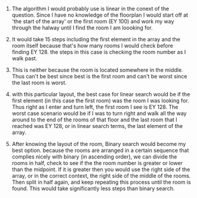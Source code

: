 1. The algorithm I would probably use is linear in the conext of the question. Since I have no knowledge of the floorplan I would start off at 'the start of the array' or the first room (EY 100) and work my way through the halway until I find the room I am loooking for. 

2. It would take 15 steps including the first element in the array and the room itself because that's how many rooms I would check before finding EY 128. the steps in this case is checking the room number as I walk past. 

3. This is neither because the room is located somewhere in the middle. Thus can't be best since best is the first room and can't be worst since the last room is worst. 

4. with this particular layout, the best case for linear search would be if the first element (in this case the first room) was the room I was looking for. Thus right as I enter and turn left, the first room I see is EY 128. The worst case scenario would be if I was to turn right and walk all the way around to the end of the rooms of that floor and the last room that I reached was EY 128, or in linear search terms, the last element of the array. 

5. After knowing the layout of the room, Binary search would become my best option. because the rooms are arranged in a certain sequence that complies nicely with binary (in ascending order), we can divide the rooms in half, check to see if the the room number is greater or lower than the midpoint. If it is greater then you would use the right side of the array, or in the correct context, the right side of the middle of the rooms. Then split in half again, and keep repeating this process until the room is found. This would take significantly less steps than binary search.